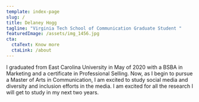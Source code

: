 ```yaml
---
template: index-page
slug: /
title: Delaney Hogg
tagline: "Virginia Tech School of Communication Graduate Student "
featuredImage: /assets/img_1456.jpg
cta:
  ctaText: Know more
  ctaLink: /about
---
```

I graduated from East Carolina University in May of 2020 with a BSBA in Marketing and a certificate in Professional Selling. Now, as I begin to pursue a Master of Arts in Communication, I am excited to study social media and diversity and inclusion efforts in the media. I am excited for all the research I will get to study in my next two years.